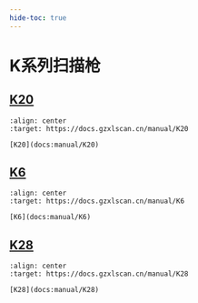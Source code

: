 ```yaml
---
hide-toc: true
---
```


# K系列扫描枪

## [K20](docs:manual/K20)

```{figure} ../media/series/K20.jpg
:align: center
:target: https://docs.gzxlscan.cn/manual/K20

[K20](docs:manual/K20)
```


## [K6](docs:manual/K6)


```{figure} ../media/series/K6.jpg
:align: center
:target: https://docs.gzxlscan.cn/manual/K6

[K6](docs:manual/K6)
```

## [K28](docs:manual/K28)


```{figure} ../media/series/K28.jpg
:align: center
:target: https://docs.gzxlscan.cn/manual/K28

[K28](docs:manual/K28)
```
